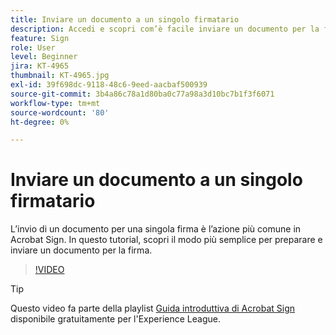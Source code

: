 ```yaml
---
title: Inviare un documento a un singolo firmatario
description: Accedi e scopri com’è facile inviare un documento per la firma
feature: Sign
role: User
level: Beginner
jira: KT-4965
thumbnail: KT-4965.jpg
exl-id: 39f698dc-9118-48c6-9eed-aacbaf500939
source-git-commit: 3b4a86c78a1d80ba0c77a98a3d10bc7b1f3f6071
workflow-type: tm+mt
source-wordcount: '80'
ht-degree: 0%

---
```


# Inviare un documento a un singolo firmatario

L’invio di un documento per una singola firma è l’azione più comune in Acrobat Sign. In questo tutorial, scopri il modo più semplice per preparare e inviare un documento per la firma.

>[!VIDEO](https://video.tv.adobe.com/v/341295?quality=12&learn=on&hidetitle=true)

>[!TIP]
>
>Questo video fa parte della playlist [Guida introduttiva di Acrobat Sign](https://experienceleague.adobe.com/en/playlists/acrobat-sign-get-started-business-users) disponibile gratuitamente per l&#39;Experience League.